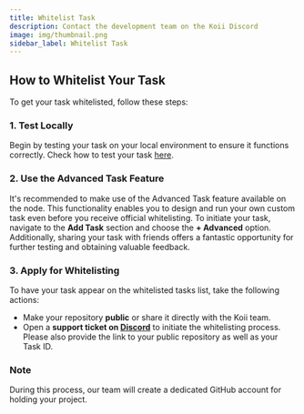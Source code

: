 ```yaml
---
title: Whitelist Task
description: Contact the development team on the Koii Discord
image: img/thumbnail.png
sidebar_label: Whitelist Task
---
```



## How to Whitelist Your Task

To get your task whitelisted, follow these steps:


### 1. Test Locally
Begin by testing your task on your local environment to ensure it functions correctly. Check how to test your task [here](/develop/category/testing).

### 2. Use the Advanced Task Feature
It's recommended to make use of the Advanced Task feature available on the node. This functionality enables you to design and run your own custom task even before you receive official whitelisting. To initiate your task, navigate to the **Add Task** section and choose the **+ Advanced** option. Additionally, sharing your task with friends offers a fantastic opportunity for further testing and obtaining valuable feedback.
### 3. Apply for Whitelisting
To have your task appear on the whitelisted tasks list, take the following actions:
  - Make your repository **public** or share it directly with the Koii team.
  - Open a **support ticket on [Discord](https://discord.com/invite/koii-network)** to initiate the whitelisting process. Please also provide the link to your public repository as well as your Task ID.

### Note
During this process, our team will create a dedicated GitHub account for holding your project.
